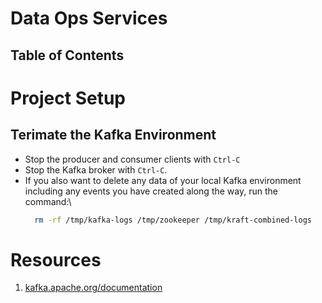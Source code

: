 # Data Ops Services

## Table of Contents

# Project Setup

## Terimate the Kafka Environment

- Stop the producer and consumer clients with `Ctrl-C`
- Stop the Kafka broker with `Ctrl-C`.
- If you also want to delete any data of your local Kafka environment including any events you have created along the way, run the command:\
  ```sh
    rm -rf /tmp/kafka-logs /tmp/zookeeper /tmp/kraft-combined-logs
  ```

# Resources

1. [kafka.apache.org/documentation](https://kafka.apache.org/documentation/)
